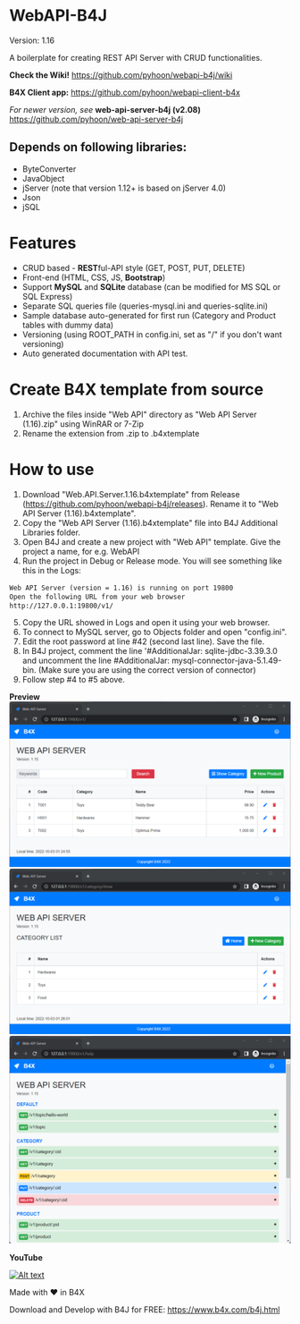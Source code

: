 # WebAPI-B4J
Version: 1.16

A boilerplate for creating REST API Server with CRUD functionalities.

**Check the Wiki!** https://github.com/pyhoon/webapi-b4j/wiki

**B4X Client app:** https://github.com/pyhoon/webapi-client-b4x

*For newer version, see* **web-api-server-b4j (v2.08)** https://github.com/pyhoon/web-api-server-b4j

## Depends on following libraries:
- ByteConverter
- JavaObject
- jServer (note that version 1.12+ is based on jServer 4.0)
- Json
- jSQL

# Features
- CRUD based - **REST**ful-API style (GET, POST, PUT, DELETE)
- Front-end (HTML, CSS, JS, **Bootstrap**)
- Support **MySQL** and **SQLite** database (can be modified for MS SQL or SQL Express)
- Separate SQL queries file (queries-mysql.ini and queries-sqlite.ini)
- Sample database auto-generated for first run (Category and Product tables with dummy data)
- Versioning (using ROOT_PATH in config.ini, set as "/" if you don't want versioning)
- Auto generated documentation with API test.

# Create B4X template from source
1. Archive the files inside "Web API" directory as "Web API Server (1.16).zip" using WinRAR or 7-Zip
2. Rename the extension from .zip to .b4xtemplate

# How to use
1. Download "Web.API.Server.1.16.b4xtemplate" from Release (https://github.com/pyhoon/webapi-b4j/releases). Rename it to "Web API Server (1.16).b4xtemplate".
2. Copy the "Web API Server (1.16).b4xtemplate" file into B4J Additional Libraries folder.
3. Open B4J and create a new project with "Web API" template. Give the project a name, for e.g. WebAPI
4. Run the project in Debug or Release mode. You will see something like this in the Logs:
```
Web API Server (version = 1.16) is running on port 19800
Open the following URL from your web browser
http://127.0.0.1:19800/v1/
```
5. Copy the URL showed in Logs and open it using your web browser.
6. To connect to MySQL server, go to Objects folder and open "config.ini".
7. Edit the root password at line #42 (second last line). Save the file.
8. In B4J project, comment the line '#AdditionalJar: sqlite-jdbc-3.39.3.0 and uncomment the line #AdditionalJar: mysql-connector-java-5.1.49-bin. (Make sure you are using the correct version of connector)
9. Follow step #4 to #5 above.

**Preview**
<img src="https://github.com/pyhoon/webapi-b4j/raw/main/Preview/web-api-01.png" title="Homepage" />
<img src="https://github.com/pyhoon/webapi-b4j/raw/main/Preview/web-api-02.png" title="Category" />
<img src="https://github.com/pyhoon/webapi-b4j/raw/main/Preview/web-api-03.png" title="Documentation" />

**YouTube**

[![Alt text](https://img.youtube.com/vi/umSSfja5Dzg/0.jpg)](https://youtu.be/umSSfja5Dzg)

Made with ❤ in B4X

Download and Develop with B4J for FREE: https://www.b4x.com/b4j.html
